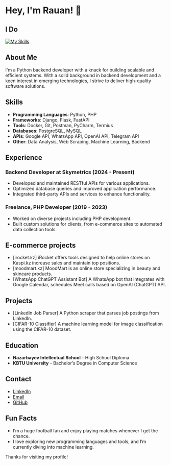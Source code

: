 # Hey, I'm Rauan! 👋

## I Do
[![My Skills](https://skillicons.dev/icons?i=py,django,github,docker,linkedin,postman,postgres,pycharm,rabbitmq,redis,selenium,tensowflow)](https://skillicons.dev)

## About Me
I'm a Python backend developer with a knack for building scalable and efficient systems. With a solid background in backend development and a keen interest in emerging technologies, I strive to deliver high-quality software solutions.

## Skills
- **Programming Languages**: Python, PHP
- **Frameworks**: Django, Flask, FastAPI
- **Tools**: Docker, Git, Postman, PyCharm, Termius
- **Databases**: PostgreSQL, MySQL
- **APIs**: Google API, WhatsApp API, OpenAI API, Telegram API
- **Other**: Data Analysis, Web Scraping, Machine Learning, Backend

## Experience
### Backend Developer at Skymetrics (2024 - Present)
- Developed and maintained RESTful APIs for various applications.
- Optimized database queries and improved application performance.
- Integrated third-party APIs and services to enhance functionality.

### Freelance, PHP Developer (2019 - 2023)
- Worked on diverse projects including PHP development.
- Built custom solutions for clients, from e-commerce sites to automated data collection tools.

## E-commerce projects
- [irocket.kz] iRocket offers tools designed to help online stores on Kaspi.kz increase sales and maintain top positions.
- [moodmart.kz] MoodMart is an online store specializing in beauty and skincare products.
- [WhatsApp ChatGPT Assistant Bot] A WhatsApp bot that integrates with Google Calendar, schedules Meet calls based on OpenAI (ChatGPT) API.


## Projects
- [LinkedIn Job Parser] A Python scraper that parses job postings from LinkedIn. 
- [CIFAR-10 Classifier] A machine learning model for image classification using the CIFAR-10 dataset.


## Education
- **Nazarbayev Intellectual School** - High School Diploma
- **KBTU University** - Bachelor’s Degree in Computer Science

## Contact
- [LinkedIn](https://www.linkedin.com/in/devrauan/)
- [Email](mailto:nezoxplay555@gmail.com)
- [GitHub](https://github.com/kulmaganbetov)

## Fun Facts
- I’m a huge football fan and enjoy playing matches whenever I get the chance.
- I love exploring new programming languages and tools, and I’m currently diving into machine learning.

Thanks for visiting my profile! 
